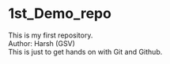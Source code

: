 # 1st_Demo_repo
This is my first repository.
<br>
Author: Harsh (GSV)
<br>
This is just to get hands on with Git and Github.
